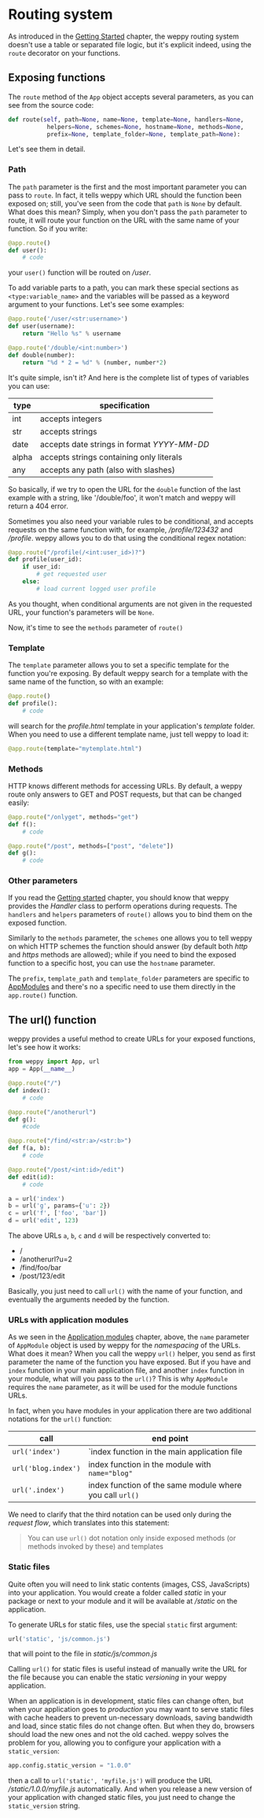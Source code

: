 Routing system
==============

As introduced in the [Getting Started](./quickstart) chapter, the weppy routing
system doesn't use a table or separated file logic, but it's explicit indeed, 
using the `route` decorator on your functions.

Exposing functions
------------------

The `route` method of the `App` object accepts several parameters,
as you can see from the source code:

```python
def route(self, path=None, name=None, template=None, handlers=None,
           helpers=None, schemes=None, hostname=None, methods=None,
           prefix=None, template_folder=None, template_path=None):
```

Let's see them in detail.

### Path

The `path` parameter is the first and the most important parameter you can
pass to `route`. In fact, it tells weppy which URL should the function been
exposed on; still, you've seen from the code that `path` is `None` by default.
What does this mean? Simply, when you don't pass the `path` parameter to route,
it will route your function on the URL with the same name of your function.
So if you write:

```python
@app.route()
def user():
    # code
```

your `user()` function will be routed on */user*.

To add variable parts to a path, you can mark these special sections as
`<type:variable_name>` and the variables will be passed as a keyword argument
to your functions. Let's see some examples:

```python
@app.route('/user/<str:username>')
def user(username):
    return "Hello %s" % username

@app.route('/double/<int:number>')
def double(number):
    return "%d * 2 = %d" % (number, number*2)
```

It's quite simple, isn't it? And here is the complete list of types of variables
you can use:

| type | specification |
|---|---|
| int | accepts integers |
| str | accepts strings |
| date | accepts date strings in format *YYYY-MM-DD* |
| alpha | accepts strings containing only literals |
| any | accepts any path (also with slashes) |

So basically, if we try to open the URL for the `double` function of the last
example with a string, like '/double/foo', it won't match and weppy will 
return a 404 error.

Sometimes you also need your variable rules to be conditional, and accepts
requests on the same function with, for example, */profile/123432* and */profile*. 
weppy allows you to do that using the conditional regex notation:

```python
@app.route("/profile(/<int:user_id>)?")
def profile(user_id):
    if user_id:
        # get requested user
    else:
        # load current logged user profile
```

As you thought, when conditional arguments are not given in the requested URL,
your function's parameters will be `None`.

Now, it's time to see the `methods` parameter of `route()`

### Template
The `template` parameter allows you to set a specific template for the function 
you're exposing. By default weppy search for a template with the same 
name of the function, so with an example:

```python
@app.route()
def profile():
    # code
```
will search for the *profile.html* template in your application's *template* 
folder. When you need to use a different template name, just tell weppy to load it:

```python
@app.route(template="mytemplate.html")
```

### Methods
HTTP knows different methods for accessing URLs. By default, a weppy route only
answers to GET and POST requests, but that can be changed easily:

```python
@app.route("/onlyget", methods="get")
def f():
    # code

@app.route("/post", methods=["post", "delete"])
def g():
    # code
```

### Other parameters
If you read the [Getting started](./quickstart) chapter, you should know that 
weppy provides the *Handler* class to perform operations during requests. The
`handlers` and `helpers` parameters of `route()` allows you to bind them on the
exposed function.

Similarly to the `methods` parameter, the `schemes` one allows you to tell weppy
on which HTTP schemes the function should answer (by default both *http* and
*https* methods are allowed); while if you need to bind the exposed function to
a specific host, you can use the `hostname` parameter.

The `prefix`, `template_path` and `template_folder` parameters are specific to
[AppModules](./app_and_modules#application-modules) and there's no a specific
need to use them directly in the `app.route()` function.

The url() function
------------------
weppy provides a useful method to create URLs for your exposed functions, let's
see how it works:

```python
from weppy import App, url
app = App(__name__)

@app.route("/")
def index():
    # code

@app.route("/anotherurl")
def g():
    #code

@app.route("/find/<str:a>/<str:b>")
def f(a, b):
    # code

@app.route("/post/<int:id>/edit")
def edit(id):
    # code

a = url('index')
b = url('g', params={'u': 2})
c = url('f', ['foo', 'bar'])
d = url('edit', 123)
```

The above URLs `a`, `b`, `c` and `d` will be respectively converted to:

* /
* /anotherurl?u=2
* /find/foo/bar
* /post/123/edit

Basically, you just need to call `url()` with the name of your function, 
and eventually the arguments needed by the function.

### URLs with application modules
As we seen in the [Application modules](./app_and_modules#application-modules)
chapter, above, the `name` parameter of `AppModule` object is used by weppy for
the *namespacing* of the URLs. What does it mean? When you call the weppy
`url()` helper, you send as first parameter the name of the function you have
exposed. But if you have and `index` function in your main application file,
and another `index` function in your module, what will you pass to the `url()`?
This is why `AppModule` requires the `name` parameter, as it will be used for the
module functions URLs.

In fact, when you have modules in your application there are two additional notations 
for the `url()` function:

| call | end point |
| --- | --- |
| `url('index')` | `index function in the main application file |
| `url('blog.index')` | index function in the module with `name="blog"` |
| `url('.index')` | index function of the same module where you call `url()` |

We need to clarify that the third notation can be used only during the
*request&nbsp;flow*, which translates into this statement:

> You can use `url()` dot notation only inside exposed methods (or methods invoked by these) and templates

### Static files
Quite often you will need to link static contents (images, CSS, JavaScripts)
into your application. You would create a folder called *static* in your package
or next to your module and it will be available at */static* on the application.

To generate URLs for static files, use the special `static` first argument:

```python
url('static', 'js/common.js')
```
that will point to the file in *static/js/common.js*

Calling `url()` for static files is useful instead of manually write the URL for
the file because you can enable the static *versioning* in your weppy application.

When an application is in development, static files can change often, but when 
your application goes to *production* you may want to serve static files with
cache headers to prevent un-necessary downloads, saving bandwidth and load, 
since static files do not change often. But when they do, browsers should load
the new ones and not the old cached. weppy solves the problem for you, 
allowing you to configure your application with a `static_version`:

```python
app.config.static_version = "1.0.0"
```

then a call to `url('static', 'myfile.js')` will produce the URL
*/static/1.0.0/myfile.js* automatically. And when you release a new version 
of your application with changed static files, you just need to change 
the `static_version` string.
